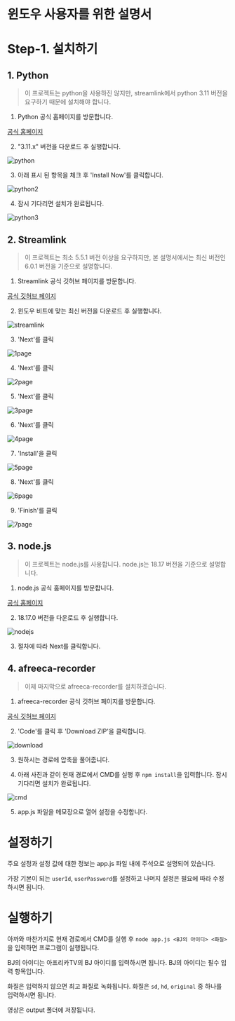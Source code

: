 # 윈도우 사용자를 위한 설명서

# Step-1. 설치하기
## 1. Python
> 이 프로젝트는 python을 사용하진 않지만, streamlink에서 python 3.11 버전을 요구하기 때문에 설치해야 합니다.

1. Python 공식 홈페이지를 방문합니다.

[공식 홈페이지](https://www.python.org/downloads/)

2. "3.11.x" 버전을 다운로드 후 실행합니다.

![python](https://i.imgur.com/sL5RE48.png)

3. 아래 표시 된 항목을 체크 후 'Install Now'를 클릭합니다.

![python2](https://i.imgur.com/lUlni7F.png)

4. 잠시 기다리면 설치가 완료됩니다.

![python3](https://i.imgur.com/sQzgPPD.png)

## 2. Streamlink
> 이 프로젝트는 최소 5.5.1 버전 이상을 요구하지만, 본 설명서에서는 최신 버전인 6.0.1 버전을 기준으로 설명합니다.

1. Streamlink 공식 깃허브 페이지를 방문합니다.

[공식 깃허브 페이지](https://github.com/streamlink/windows-builds/releases)

2. 윈도우 비트에 맞는 최신 버전을 다운로드 후 실행합니다.

![streamlink](https://i.imgur.com/7VIYVCA.png)

3. 'Next'를 클릭

![1page](https://i.imgur.com/TO4ZYjo.png)

4. 'Next'를 클릭

![2page](https://i.imgur.com/Nrq8lxX.png)

5. 'Next'를 클릭

![3page](https://i.imgur.com/pr2euc8.png)

6. 'Next'를 클릭

![4page](https://i.imgur.com/SKVvSPE.png)

7. 'Install'을 클릭

![5page](https://i.imgur.com/IWHm1PT.png)

8. 'Next'를 클릭

![6page](https://i.imgur.com/8oJpaDP.png)

9. 'Finish'를 클릭

![7page](https://i.imgur.com/0UMQv7U.png)

## 3. node.js
> 이 프로젝트는 node.js를 사용합니다. node.js는 18.17 버전을 기준으로 설명합니다.

1. node.js 공식 홈페이지를 방문합니다.

[공식 홈페이지](https://nodejs.org/ko)

2. 18.17.0 버전을 다운로드 후 실행합니다.

![nodejs](https://i.imgur.com/GbQwNcS.png)

3. 절차에 따라 Next를 클릭합니다.

## 4. afreeca-recorder
> 이제 마지막으로 afreeca-recorder를 설치하겠습니다.

1. afreeca-recorder 공식 깃허브 페이지를 방문합니다.

[공식 깃허브 페이지](https://github.com/DOCHIS/afreeca-recorder)

2. 'Code'를 클릭 후 'Download ZIP'을 클릭합니다.

![download](https://i.imgur.com/OmZwL8D.png)

3. 원하시는 경로에 압축을 풀어줍니다.

4. 아래 사진과 같이 현재 경로에서 CMD를 실행 후 ``npm install``을 입력합니다. 잠시 기다리면 설치가 완료됩니다.

![cmd](https://i.imgur.com/thzQjeh.gif)

5. app.js 파일을 메모장으로 열어 설정을 수정합니다.

# 설정하기
주요 설정과 설정 값에 대한 정보는 app.js 파일 내에 주석으로 설명되어 있습니다.

가장 기본이 되는 ``userId``, ``userPassword``를 설정하고 나머지 설정은 필요에 따라 수정하시면 됩니다.


# 실행하기
아까와 마찬가지로 현재 경로에서 CMD를 실행 후 ``node app.js <BJ의 아이디> <화질>`` 을 입력하면 프로그램이 실행됩니다.

BJ의 아이디는 아프리카TV의 BJ 아이디를 입력하시면 됩니다. BJ의 아이디는 필수 입력 항목입니다.

화질은 입력하지 않으면 최고 화질로 녹화됩니다. 화질은 ``sd``, ``hd``, ``original`` 중 하나를 입력하시면 됩니다.

영상은 output 폴더에 저장됩니다.
